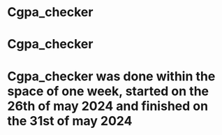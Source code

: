 # Cgpa_checker
# Cgpa_checker
# Cgpa_checker was done within the space of one week, started on the 26th of may 2024 and finished on the 31st of may 2024
